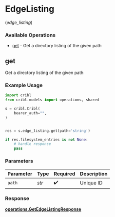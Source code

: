 # EdgeListing
(*edge_listing*)

### Available Operations

* [get](#get) - Get a directory listing of the given path

## get

Get a directory listing of the given path

### Example Usage

```python
import cribl
from cribl.models import operations, shared

s = cribl.Cribl(
    bearer_auth="",
)


res = s.edge_listing.get(path='string')

if res.filesystem_entries is not None:
    # handle response
    pass
```

### Parameters

| Parameter          | Type               | Required           | Description        |
| ------------------ | ------------------ | ------------------ | ------------------ |
| `path`             | *str*              | :heavy_check_mark: | Unique ID          |


### Response

**[operations.GetEdgeListingResponse](../../models/operations/getedgelistingresponse.md)**

